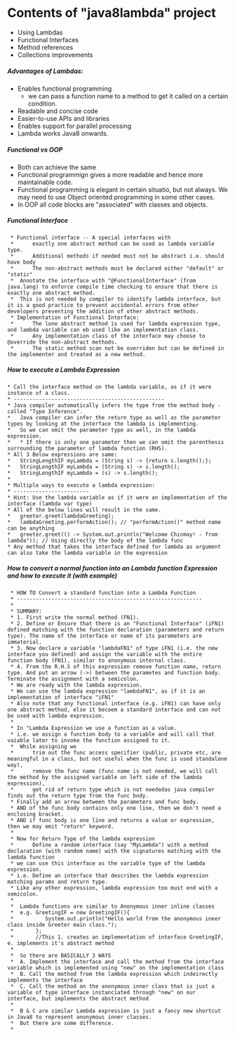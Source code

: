 # Contents of "java8lambda" project
* Using Lambdas
* Functional Interfaces
* Method references
* Collections improvements

##### Advantages of Lambdas:
* Enables functional programming
	* we can pass a function name to a method to get it called on a certain condition.
* Readable and concise code
* Easier-to-use APIs and libraries
* Enables support for parallel processing
* Lambda works Java8 onwards.

##### Functional vs OOP
* Both can achieve the same
* Functional programmign gives a more readable and hence more maintainable code.
* Functional programming is elegant in certain situatio, but not always. We may need to use Object oriented programming in some other cases.
* In OOP all code blocks are "associated" with classes and objects.

##### Functional Interface
	 * Functional interface -- A special interfaces with 
	 * 		exactly one abstract method can be used as lambda variable type.
	 * 		Additional methods if needed must not be abstract i.e. should have body
	 * 		The non-abstract methods must be declared either "default" or "static"
	 * 	Annotate the interface with "@FunctionalInterface" (from java.lang) to enforce compile time checking to ensure that there is exactly one abstract method.
	 * 	This is not needed by compiler to identify lambda interface, but it is a good practice to prevent accidental errors from other developers preventing the addition of other abstract methods.
	 * Implementation of Functional Interface:
	 * 		The lone abstract method is used for lambda expression type, and lambda variable can eb used like an implementation class.
	 * 		Any implementation class of the interface may choose to @override the non-abstract methods.
	 * 		The static method scan not be overriden but can be defined in the implementer and treated as a new method.  

##### How to execute a Lambda Expression
	* Call the interface method on the lambda variable, as if it were instance of a class.
	* ------------------------------------------------
	* Java compiler automatically infers the type from the method body - called "Type Inference".
	* 	Java compiler can infer the return type as well as the parameter types by looking at the interface the lambda is implementing.
	* 	So we can omit the parameter type as well, in the lambda expression.
	*   * If there is only one parameter then we can omit the parenthesis surrounding the parameter of lambda function (RHS).
	* All 3 Below expressions are same:
	* 	StringLengthIF myLambda = (String s) -> {return s.length();};
	* 	StringLengthIF myLambda = (String s) -> s.length();
	* 	StringLengthIF myLambda = (s) -> s.length();
	* 
	* Multiple ways to execute a lambda expression:
	* ------------------------
	* Hint: Use the lambda variable as if it were an implementation of the interface (lambda var type)
	* All of the below lines will result in the same.
	* 	greeter.greet(lambdaGreeting);
	* 	lambdaGreeting.performAction(); // "performAction()" method name can be anything
	* 	greeter.greet(() -> System.out.println("Welcome Chinmay! - from lambda")); // Using directly the body of the lambda func
	* Any method that takes the interface defined for lambda as argument can also take the lambda variable in the expression

##### How to convert a normal function into an Lambda function Expression and how to execute it (with example)
	 * HOW TO Convert a standard function into a Lambda Function
	 * ----------------------------------------------------------- 
	 * 
	 * SUMMARY:
	 * 1. First write the normal method (FN1).
	 * 2. Define or Ensure that there is an "Functional Interface" (iFN1) defined matching with the function declaration (parameters and return type). The name of the interface or name of its parameters are immaterial.
	 * 3. Now declare a variable "lambdaFN1" of type iFN1 (i.e. the new interface you defined) and assign the variable with the entire function body (FN1), similar to anonymous internal class.
	 * 4. From the R.H.S of this expression remove function name, return type. And put an arrow (->) between the parametes and function body. Terminate the assignment with a semicolon.
	 * We are ready with the lambda expression.
	 * We can use the lambda expression "lambdaFN1", as if it is an implementation of interface "iFN1"
	 * Also note that any functional interface (e.g. iFN1) can have only one abstract method, else it becoem a standard interface and can not be used with lambda expression.
	 * 
	 * In "Lambda Expression we use a function as a value.
	 * i.e. we assign a function body to a variable and will call that vaiable later to invoke the function assigned to it.
	 * 	While assigning we 
	 * 		trim out the func access specifier (public, private etc, are meaningful in a class, but not useful when the func is used standalone way), 
	 * 		remove the func name (func name is not needed, we will call the method by the assigned variable on left side of the lambda expression), 
	 * 		get rid of return type which is not neededas java compiler finds out the return type from the func body.
	 * Finally add an arrow between the parameters and func body.
	 * AND of the func body contains only one line, then we don't need a enclosing bracket.
	 * AND if func body is one line and returns a value or expression, then we may omit "return" keyword.
	 * 
	 * Now for Return Type of the lambda expression 
	 * 		Define a random interface (say "MyLambda") with a method declaration (with random name) with the signatures matching with the lambda function
	 * we can use this interface as the variable type of the lambda expression.
	 * i.e. Define an interface that describes the lambda expression matching params and return type. 
	 * Like any other expression, lambda expression too must end with a semicolon.
	 * 
	 *  Lambda functions are similar to Anonymous inner inline classes
	 *  e.g. GreetingIF = new GreetingIF(){
	 *  		System.out.println("Hello world from the anonymous ineer class inside Greeter main class.");
	 *  	 };
	 *  	 //This 1. creates an implementation of interface GreetingIF, e. implements it's abstract method  
	 *  
	 *  So there are BASICALLY 3 WAYS
	 *  A. Implement the interface and call the method from the interface variable which is implemented using "new" on the implementation class
	 *  B. Call the method from the lambda expression which indeirectly implements the interface
	 *  C. Call the method on the anonymous inner class that is just a variable of type interface instanciated through "new" on our interface, but implements the abstract method
	 *  
	 *  B & C are similar Lambda expression is just a fancy new shortcut in Java8 to represent anonymous inner classes.
	 *  But there are some difference. 
	 * 
	 
